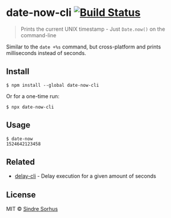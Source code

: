 # date-now-cli [![Build Status](https://travis-ci.org/sindresorhus/date-now-cli.svg?branch=master)](https://travis-ci.org/sindresorhus/date-now-cli)

> Prints the current UNIX timestamp - Just `Date.now()` on the command-line

Similar to the `date +%s` command, but cross-platform and prints milliseconds instead of seconds.


## Install

```
$ npm install --global date-now-cli
```

Or for a one-time run:

```
$ npx date-now-cli
```


## Usage

```
$ date-now
1524642123458
```


## Related

- [delay-cli](https://github.com/sindresorhus/delay-cli) - Delay execution for a given amount of seconds


## License

MIT © [Sindre Sorhus](https://sindresorhus.com)
